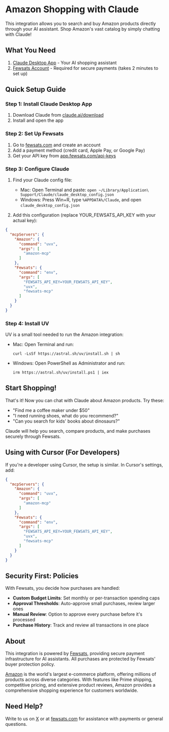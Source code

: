 # Amazon Shopping with Claude

This integration allows you to search and buy Amazon products directly through your AI assistant. Shop Amazon's vast catalog by simply chatting with Claude!

## What You Need

1. [Claude Desktop App](https://claude.ai/download) - Your AI shopping assistant
2. [Fewsats Account](https://fewsats.com) - Required for secure payments (takes 2 minutes to set up)



## Quick Setup Guide

### Step 1: Install Claude Desktop App
1. Download Claude from [claude.ai/download](https://claude.ai/download)
2. Install and open the app

### Step 2: Set Up Fewsats
1. Go to [fewsats.com](https://fewsats.com) and create an account
2. Add a payment method (credit card, Apple Pay, or Google Pay)
3. Get your API key from [app.fewsats.com/api-keys](https://app.fewsats.com/api-keys)

### Step 3: Configure Claude
1. Find your Claude config file:
   - Mac: Open Terminal and paste: `open ~/Library/Application\ Support/Claude/claude_desktop_config.json`
   - Windows: Press Win+R, type `%APPDATA%/Claude`, and open `claude_desktop_config.json`

2. Add this configuration (replace YOUR_FEWSATS_API_KEY with your actual key):

```json
{
  "mcpServers": {
    "Amazon": {
      "command": "uvx",
      "args": [
        "amazon-mcp"
      ]
    },
    "Fewsats": {
      "command": "env",
      "args": [
        "FEWSATS_API_KEY=YOUR_FEWSATS_API_KEY",
        "uvx",
        "fewsats-mcp"
      ]
    }
  }
}
```

### Step 4: Install UV
UV is a small tool needed to run the Amazon integration:

- Mac: Open Terminal and run:
  ```
  curl -LsSf https://astral.sh/uv/install.sh | sh
  ```
- Windows: Open PowerShell as Administrator and run:
  ```
  irm https://astral.sh/uv/install.ps1 | iex
  ```

## Start Shopping!

That's it! Now you can chat with Claude about Amazon products. Try these:

- "Find me a coffee maker under $50"
- "I need running shoes, what do you recommend?"
- "Can you search for kids' books about dinosaurs?"

Claude will help you search, compare products, and make purchases securely through Fewsats.

## Using with Cursor (For Developers)

If you're a developer using Cursor, the setup is similar. In Cursor's settings, add:

```json
{
  "mcpServers": {
    "Amazon": {
      "command": "uvx",
      "args": [
        "amazon-mcp"
      ]
    },
    "Fewsats": {
      "command": "env",
      "args": [
        "FEWSATS_API_KEY=YOUR_FEWSATS_API_KEY",
        "uvx",
        "fewsats-mcp"
      ]
    }
  }
}
```

## Security First: Policies

With Fewsats, you decide how purchases are handled:

- **Custom Budget Limits**: Set monthly or per-transaction spending caps
- **Approval Thresholds**: Auto-approve small purchases, review larger ones
- **Manual Review**: Option to approve every purchase before it's processed
- **Purchase History**: Track and review all transactions in one place


## About

This integration is powered by [Fewsats](https://fewsats.com), providing secure payment infrastructure for AI assistants. All purchases are protected by Fewsats' buyer protection policy.

[Amazon](https://www.amazon.com/) is the world's largest e-commerce platform, offering millions of products across diverse categories. With features like Prime shipping, competitive pricing, and extensive product reviews, Amazon provides a comprehensive shopping experience for customers worldwide.

## Need Help?

Write to us on [X](https://x.com/Fewsats) or at [fewsats.com](https://fewsats.com) for assistance with payments or general questions.

